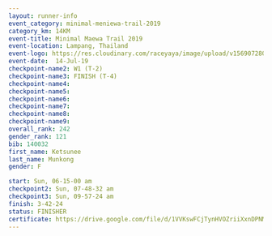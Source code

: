 ```yaml
---
layout: runner-info 
event_category: minimal-meniewa-trail-2019 
category_km: 14KM 
event-title: Minimal Maewa Trail 2019 
event-location: Lampang, Thailand 
event-logo: https://res.cloudinary.com/raceyaya/image/upload/v1569072805/logo/minimal-trail_ktnvsp.jpg 
event-date:  14-Jul-19 
checkpoint-name2: W1 (T-2) 
checkpoint-name3: FINISH (T-4) 
checkpoint-name4: 
checkpoint-name5: 
checkpoint-name6: 
checkpoint-name7: 
checkpoint-name8: 
checkpoint-name9: 
overall_rank: 242
gender_rank: 121
bib: 140032
first_name: Ketsunee
last_name: Munkong
gender: F

start: Sun, 06-15-00 am
checkpoint2: Sun, 07-48-32 am
checkpoint3: Sun, 09-57-24 am
finish: 3-42-24
status: FINISHER
certificate: https://drive.google.com/file/d/1VVKswFCjTynHVOZriiXxnDPNMnQ5JlcA/view?usp=sharing
---
```

